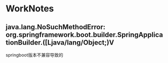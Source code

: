 # WorkNotes
## java.lang.NoSuchMethodError: org.springframework.boot.builder.SpringApplicationBuilder.<init>([Ljava/lang/Object;)V
springboot版本不兼容导致的
